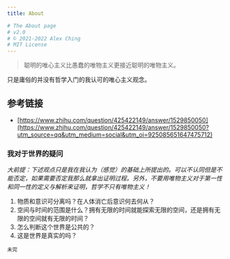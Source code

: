 ```yaml
---
title: About

# The About page
# v2.0
# © 2021-2022 Alex Ching
# MIT License
---
```

> 聪明的唯心主义比愚蠢的唯物主义更接近聪明的唯物主义。

只是庸俗的并没有哲学入门的我认可的唯心主义观念。

## 参考链接

* [https://www.zhihu.com/question/425422149/answer/1529850050](https://www.zhihu.com/question/425422149/answer/1529850050?utm_source=qq&utm_medium=social&utm_oi=925085651647475712)

### 我对于世界的疑问

*大前提：下述观点只是我在我认为（感觉）的基础上所提出的。可以不认同但是不能否定，如果需要否定我那么就拿出证明过程。另外，不要用唯物主义对于第一性和同一性的定义与解析来证明，哲学不只有唯物主义！*

1. 物质和意识可分离吗？在人体消亡后意识何去何从？
2. 空间与时间的范围是什么？拥有无限的时间就能探索无限的空间，还是拥有无限的空间就有无限的时间？
3. 怎么判断这个世界是公共的？
4. 这是世界是真实的吗？

`未完`
